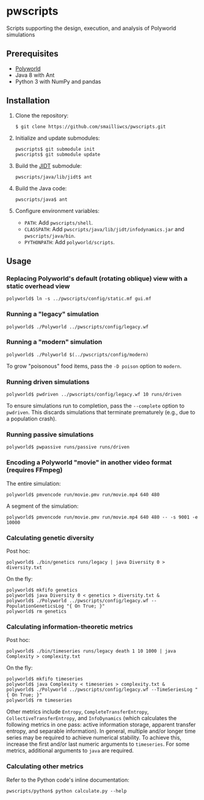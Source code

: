# pwscripts

Scripts supporting the design, execution, and analysis of Polyworld simulations

## Prerequisites

-   [Polyworld](https://github.com/smailliwcs/polyworld)
-   Java 8 with Ant
-   Python 3 with NumPy and pandas

## Installation

1.  Clone the repository:

        $ git clone https://github.com/smailliwcs/pwscripts.git

2.  Initialize and update submodules:

        pwscripts$ git submodule init
        pwscripts$ git submodule update

3.  Build the [JIDT](https://github.com/jlizier/jidt) submodule:

        pwscripts/java/lib/jidt$ ant

4.  Build the Java code:

        pwscripts/java$ ant

5.  Configure environment variables:

    -   `PATH`: Add `pwscripts/shell`.
    -   `CLASSPATH`: Add `pwscripts/java/lib/jidt/infodynamics.jar` and `pwscripts/java/bin`.
    -   `PYTHONPATH`: Add `polyworld/scripts`.

## Usage

### Replacing Polyworld's default (rotating oblique) view with a static overhead view

    polyworld$ ln -s ../pwscripts/config/static.mf gui.mf

### Running a "legacy" simulation

    polyworld$ ./Polyworld ../pwscripts/config/legacy.wf

### Running a "modern" simulation

    polyworld$ ./Polyworld $(../pwscripts/config/modern)

To grow "poisonous" food items, pass the `-D poison` option to `modern`.

### Running driven simulations

    polyworld$ pwdriven ../pwscripts/config/legacy.wf 10 runs/driven

To ensure simulations run to completion, pass the `--complete` option to `pwdriven`.
This discards simulations that terminate prematurely (e.g., due to a population crash).

### Running passive simulations

    polyworld$ pwpassive runs/passive runs/driven

### Encoding a Polyworld "movie" in another video format (requires FFmpeg)

The entire simulation:

    polyworld$ pmvencode run/movie.pmv run/movie.mp4 640 480

A segment of the simulation:

    polyworld$ pmvencode run/movie.pmv run/movie.mp4 640 480 -- -s 9001 -e 10000

### Calculating genetic diversity

Post hoc:

    polyworld$ ./bin/genetics runs/legacy | java Diversity 0 > diversity.txt

On the fly:

    polyworld$ mkfifo genetics
    polyworld$ java Diversity 0 < genetics > diversity.txt &
    polyworld$ ./Polyworld ../pwscripts/config/legacy.wf --PopulationGeneticsLog "{ On True; }"
    polyworld$ rm genetics

### Calculating information-theoretic metrics

Post hoc:

    polyworld$ ./bin/timeseries runs/legacy death 1 10 1000 | java Complexity > complexity.txt

On the fly:

    polyworld$ mkfifo timeseries
    polyworld$ java Complexity < timeseries > complexity.txt &
    polyworld$ ./Polyworld ../pwscripts/config/legacy.wf --TimeSeriesLog "{ On True; }"
    polyworld$ rm timeseries

Other metrics include `Entropy`, `CompleteTransferEntropy`, `CollectiveTransferEntropy`, and `InfoDynamics` (which calculates the following metrics in one pass: active information storage, apparent transfer entropy, and separable information).
In general, multiple and/or longer time series may be required to achieve numerical stability.
To achieve this, increase the first and/or last numeric arguments to `timeseries`.
For some metrics, additional arguments to `java` are required.

### Calculating other metrics

Refer to the Python code's inline documentation:

    pwscripts/python$ python calculate.py --help

